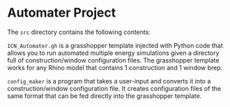 # Automater Project

The `src` directory contains the following contents:

`ICN_Automater.gh` is a grasshopper template injected with Python code that allows you to run automated multiple energy simulations given a directory full of construction/window configuration files. The grasshopper template works for any Rhino model that contains 1 construction and 1 window brep.

`config_maker` is a program that takes a user-input and converts it into a construction/window configuration file. It creates configuration files of the same format that can be fed directly into the grasshopper template.